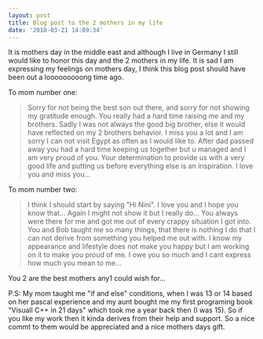 ```yaml
---
layout: post
title: Blog post to the 2 mothers in my life
date: '2010-03-21 14:09:34'
---
```


It is mothers day in the middle east and although I live in Germany I still would like to honor this day and the 2 mothers in my life. It is sad I am expressing my feelings on mothers day, I think this blog post should have been out a looooooooong time ago.

To mom number one:
<blockquote>Sorry for not being the best son out there, and sorry for not showing my gratitude enough. You really had a hard time raising me and my brothers. Sadly I was not always the good big brother, else it would have reflected on my 2 brothers behavior. I miss you a lot and I am sorry I can not visit Egypt as often as I would like to. After dad passed away you had a hard time keeping us together but u managed and I am very proud of you. Your determination to provide us with a very good life and putting us before everything else is an inspiration. I love you and miss you...</blockquote>
To mom number two:
<blockquote>I think I should start by saying "Hi Nini". I love you and I hope you know that... Again I might not show it but I really do... You always were there for me and got me out of every crappy situation I got into. You and Bob taught me so many things, that there is nothing I do that I can not derive from something you helped me out with. I know my appearance and lifestyle does not make you happy but I am working on it to make you proud of me. I owe you so much and I cant express how much you mean to me...</blockquote>
You 2 are the best mothers any1 could wish for...

P.S: My mom taught me "if and else" conditions, when I was 13 or 14 based on her pascal experience and my aunt bought me my first programing book "Visuall C++ in 21 days" which took me a year back then (I was 15). So if you like my work then it kinda derives from their help and support. So a nice commt to them would be appreciated and a nice mothers days gift.